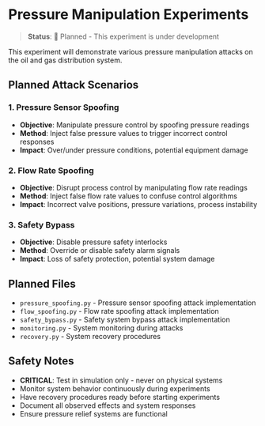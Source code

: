 # Pressure Manipulation Experiments

> **Status**: 🔄 Planned - This experiment is under development

This experiment will demonstrate various pressure manipulation attacks on the oil and gas distribution system.

## Planned Attack Scenarios

### 1. Pressure Sensor Spoofing
- **Objective**: Manipulate pressure control by spoofing pressure readings
- **Method**: Inject false pressure values to trigger incorrect control responses
- **Impact**: Over/under pressure conditions, potential equipment damage

### 2. Flow Rate Spoofing
- **Objective**: Disrupt process control by manipulating flow rate readings
- **Method**: Inject false flow rate values to confuse control algorithms
- **Impact**: Incorrect valve positions, pressure variations, process instability

### 3. Safety Bypass
- **Objective**: Disable pressure safety interlocks
- **Method**: Override or disable safety alarm signals
- **Impact**: Loss of safety protection, potential system damage

## Planned Files

- `pressure_spoofing.py` - Pressure sensor spoofing attack implementation
- `flow_spoofing.py` - Flow rate spoofing attack implementation
- `safety_bypass.py` - Safety system bypass attack implementation
- `monitoring.py` - System monitoring during attacks
- `recovery.py` - System recovery procedures

## Safety Notes

- **CRITICAL**: Test in simulation only - never on physical systems
- Monitor system behavior continuously during experiments
- Have recovery procedures ready before starting experiments
- Document all observed effects and system responses
- Ensure pressure relief systems are functional
